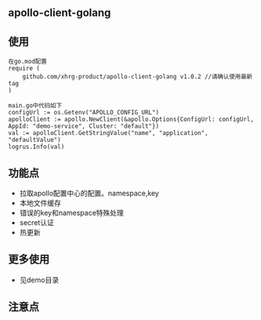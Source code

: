 ## apollo-client-golang


## 使用

```golang
在go.mod配置
require (
	github.com/xhrg-product/apollo-client-golang v1.0.2 //请确认使用最新tag
)

main.go中代码如下
configUrl := os.Getenv("APOLLO_CONFIG_URL")
apolloClient := apollo.NewClient(&apollo.Options{ConfigUrl: configUrl, AppId: "demo-service", Cluster: "default"})
val := apolloClient.GetStringValue("name", "application", "defaultValue")
logrus.Info(val)
```

## 功能点

* 拉取apollo配置中心的配置。namespace,key
* 本地文件缓存
* 错误的key和namespace特殊处理
* secret认证
* 热更新


## 更多使用

* 见demo目录

## 注意点
 
